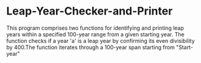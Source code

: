 # Leap-Year-Checker-and-Printer
This program comprises two functions for identifying and printing leap years within a specified 100-year range from a given starting year. The function checks if a year 'a' is a leap year by confirming its even divisibility by 400.The function iterates through a 100-year span starting from "Start-year"
